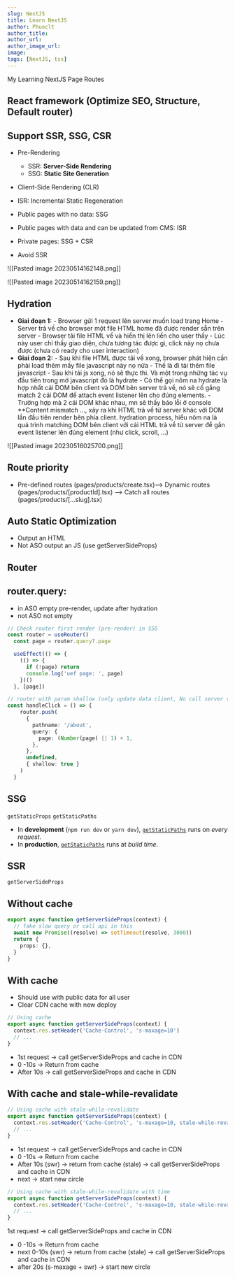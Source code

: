 ```yaml
---
slug: NextJS
title: Learn NextJS
author: Phuoclt
author_title:
author_url:
author_image_url:
image:
tags: [NextJS, tsx]
---
```


My Learning NextJS Page Routes

<!-- truncate-->

## React framework (Optimize SEO, Structure, Default router)

## Support SSR, SSG, CSR
- Pre-Rendering
	- SSR: **Server-Side Rendering**
	- SSG: **Static Site Generation**
- Client-Side Rendering (CLR)
- ISR: Incremental Static Regeneration

- Public pages with no data: SSG
- Public pages with data and can be updated from CMS: ISR
- Private pages: SSG + CSR
- Avoid SSR

![[Pasted image 20230514162148.png]]

![[Pasted image 20230514162159.png]]

## Hydration
- **Giai đoạn 1:** - Browser gửi 1 request lên server muốn load trang Home - Server trả về cho browser một file HTML home đã được render sẵn trên server - Browser tải file HTML về và hiển thị lên liền cho user thấy - Lúc này user chỉ thấy giao diện, chưa tương tác được gì, click này nọ chưa được (chưa có ready cho user interaction)
- **Giai đoạn 2:** - Sau khi file HTML được tải về xong, browser phát hiện cần phải load thêm mấy file javascript này nọ nữa - Thế là đi tải thêm file javascript - Sau khi tải js xong, nó sẽ thực thi. Và một trong những tác vụ đầu tiên trong mớ javascript đó là hydrate - Có thể gọi nôm na hydrate là hợp nhất cái DOM bên client và DOM bên server trả về, nó sẽ cố gắng match 2 cái DOM để attach event listener lên cho đúng elements. - Trường hợp mà 2 cái DOM khác nhau, mn sẽ thấy báo lỗi ở console **Content mismatch ..., xảy ra khi HTML trả về từ server khác với DOM lần đầu tiên render bên phía client. hydration process, hiểu nôm na là quá trình matching DOM bên client với cái HTML trả về từ server để gắn event listener lên đúng element (như click, scroll, ...)

![[Pasted image 20230516025700.png]]

## Route priority
- Pre-defined routes (pages/products/create.tsx)--> Dynamic  routes (pages/products/[productId].tsx) --> Catch all routes (pages/products/[...slug].tsx)

## Auto Static Optimization
- Output an HTML
- Not ASO output an JS (use getServerSideProps)

## Router
## router.query:
- in ASO empty pre-render, update after hydration
- not ASO not empty
```ts
// Check router first render (pre-render) in SSG
const router = useRouter()
  const page = router.query?.page

  useEffect(() => {
    (() => {
      if (!page) return
      console.log('uef page: ', page)
    })()
  }, [page])
```
```ts
// router with param shallow (only update data client, No call server return new html or json)
const handleClick = () => {
    router.push(
      {
        pathname: '/about',
        query: {
          page: (Number(page) || 1) + 1,
        },
      },
      undefined,
      { shallow: true }
    )
  }
```

## SSG
`getStaticProps`
`getStaticPaths`
-   In **development** (`npm run dev` or `yarn dev`), [`getStaticPaths`](https://nextjs.org/docs/basic-features/data-fetching#getstaticpaths-static-generation) runs on _every request_.
-   In **production**, [`getStaticPaths`](https://nextjs.org/docs/basic-features/data-fetching#getstaticpaths-static-generation) runs at _build time_.
## SSR
`getServerSideProps`
## Without cache
```ts
export async function getServerSideProps(context) {
  // fake slow query or call api in this
  await new Promise((resolve) => setTimeout(resolve, 3000))
  return {
    props: {},
  }
}
```
## With cache
- Should use with public data for all user
- Clear CDN cache with new deploy
```ts
// Using cache
export async function getServerSideProps(context) {
  context.res.setHeader('Cache-Control', 's-maxage=10')
  // ...
}
```
- 1st request -> call getServerSideProps and cache in CDN
- 0 -10s -> Return from cache
- After 10s -> call getServerSideProps and cache in CDN
## With cache and stale-while-revalidate
```ts
// Using cache with stale-while-revalidate
export async function getServerSideProps(context) {
  context.res.setHeader('Cache-Control', 's-maxage=10, stale-while-revalidate')
  // ...
}
```
- 1st request -> call getServerSideProps and cache in CDN
- 0 -10s -> Return from cache
- After 10s (swr) -> return from cache (stale) -> call getServerSideProps and cache in CDN
- next -> start new circle
```ts
// Using cache with stale-while-revalidate with time
export async function getServerSideProps(context) {
  context.res.setHeader('Cache-Control', 's-maxage=10, stale-while-revalidate=100')
  // ...
}
```
 1st request -> call getServerSideProps and cache in CDN
- 0 -10s -> Return from cache
- next 0-10s (swr) -> return from cache (stale) -> call getServerSideProps and cache in CDN
- after 20s (s-maxage + swr) -> start new circle

